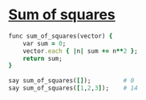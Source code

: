 [1]: http://rosettacode.org/wiki/Sum_of_squares

# [Sum of squares][1]

```ruby
func sum_of_squares(vector) {
    var sum = 0;
    vector.each { |n| sum += n**2 };
    return sum;
}
 
say sum_of_squares([]);         # 0
say sum_of_squares([1,2,3]);    # 14
```
